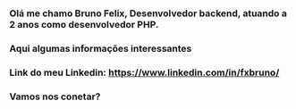 ### Olá me chamo Bruno Felix, Desenvolvedor backend, atuando a 2 anos como desenvolvedor PHP.  

### Aqui algumas informações interessantes

### Link do meu Linkedin: https://www.linkedin.com/in/fxbruno/

### Vamos nos conetar?

